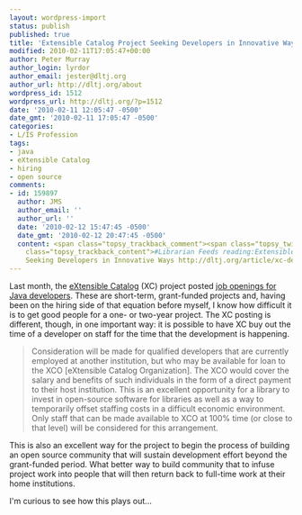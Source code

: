 ```yaml
---
layout: wordpress-import
status: publish
published: true
title: 'Extensible Catalog Project Seeking Developers in Innovative Ways'
modified: 2010-02-11T17:05:47+00:00
author: Peter Murray
author_login: lyrdor
author_email: jester@dltj.org
author_url: http://dltj.org/about
wordpress_id: 1512
wordpress_url: http://dltj.org/?p=1512
date: '2010-02-11 12:05:47 -0500'
date_gmt: '2010-02-11 17:05:47 -0500'
categories:
- L/IS Profession
tags:
- java
- eXtensible Catalog
- hiring
- open source
comments:
- id: 159897
  author: JMS
  author_email: ''
  author_url: ''
  date: '2010-02-12 15:47:45 -0500'
  date_gmt: '2010-02-12 20:47:45 -0500'
  content: <span class="topsy_trackback_comment"><span class="topsy_twitter_username"><span
    class="topsy_trackback_content">#Librarian Feeds reading:Extensible Catalog Project
    Seeking Developers in Innovative Ways http://dltj.org/article/xc-developers/</span></span>
---
```

<p>Last month, the <a href="http://www.extensiblecatalog.org/" title="eXtensible Catalog Project homepage" rel="homepage">eXtensible Catalog</a> (XC) project posted <a href="https://listserv.nd.edu/cgi-bin/wa?A2=ind1001&L=CODE4LIB&T=0&F=&S=&P=77626" title="Job Opening: Java Deveopers - eXtensible Catalog Organization">job openings for  Java developers</a>.  These are short-term, grant-funded projects and, having been on the hiring side of that equation before myself, I know how difficult it is to get good people for a one- or two-year project.  The XC posting is different, though, in one important way:  it is possible to have XC buy out the time of a developer on staff for the time that the development is happening.<br />
<blockquote>Consideration will be made for qualified developers that are currently employed at another institution, but who may be available for loan to the XCO [eXtensible Catalog Organization].  The XCO would cover the salary and benefits of such individuals in the form of a direct payment to their host institution.  This is an excellent opportunity for a library to invest in open-source software for libraries as well as a way to temporarily offset staffing costs in a difficult economic environment.  Only staff that can be made available to XCO at 100% time (or close to that level) will be considered for this arrangement.</p></blockquote>
<p>This is also an excellent way for the project to begin the process of building an open source community that will sustain development effort beyond the grant-funded period.  What better way to build community that to infuse project work into people that will then return back to full-time work at their home institutions.</p>
<p>I'm curious to see how this plays out...</p>
